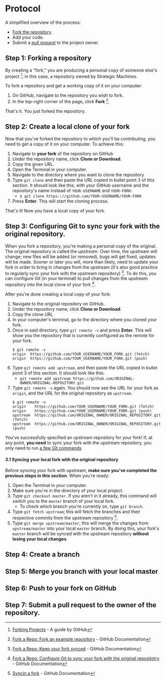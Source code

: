 # Protocol

A simplified overview of the process:
- [Fork the repository](https://help.github.com/articles/fork-a-repo/).
- Add your code.
- Submit a [_pull request_](https://help.github.com/articles/creating-a-pull-request/) to the project owner.

## Step 1: Forking a repository

By creating a "fork," you are producing a personal copy of someone else's project [^1]; in this case, a repository owned by Strategic Machines.

To fork a repository and get a working copy of it on your computer:
1. On GitHub, navigate to the repository you wish to fork.
1. In the top-right corner of the page, click __Fork__ [^2].

That's it. You just forked the repository.

## Step 2: Create a local clone of your fork

Now that you've forked the repository to which you'll be contributing, you need to get a copy of it on your computer. To achieve this: 

1. Navigate to __your fork__ of the repository on GitHub
1. Under the repository name, click __Clone or Download__.
1. Copy the given URL.
1. Open the Terminal in your computer.
1. Navigate to the directory where you want to clone the repository
1. Type `git clone` and then paste the URL copied in bullet point 3 of this section. It should look like this, with your GitHub username and the repository's name instead of `YOUR-USERNAME` and `YOUR-FORK`: 
    -  `$ git clone https:://github.com/YOUR-USERNAME/YOUR-FORK`
1. Press __Enter__. This will start the cloning process.

That's it! Now you have a local copy of your fork.

## Step 3: Configuring Git to sync your fork with the original repository.

When you fork a repository, you're making a personal copy of the original. The original repository is called the _upstream_. Over time, the upstream will change; new files will be added (or removed), bugs will get fixed, updates will be made. Sooner or later you will, more than likely, need to update your fork in order to bring in changes from the upstream (it's also good practice to regularly sync your fork with the upstream repository)  [^3]. To do this, you can configure Git (in your terminal) to pull changes from the upstream repository into the local clone of your fork [^4].

After you're done creating a local copy of your fork:

1. Navigate to the original repository on GitHub.
1. Under the repository name, click __Clone or Download__.
1. Copy the clone URL
1. In your computer's terminal, go to the directory where you cloned your fork.
1. Once in said directory, type `git remote -v` and press __Enter__. This will show you the repository that is currently configured as the remote for your fork.
    ```
    $ git remote -v
    origin  https://github.com/YOUR_USERNAME/YOUR_FORK.git (fetch)
    origin  https://github.com/YOUR_USERNAME/YOUR_FORK.git (push)
    ```
1. Type `git remote add upstream`, and then paste the URL copied in bullet point 3 of this section. It should look like this:
    - `git remote add upstream https://github.com/ORIGINAL-OWNER/ORIGINAL-REPOSITORY.git`
1. Type `git remote -v` again. You should now see the URL for your fork as `origin`, and the URL for the original repository as `upstream`.
    ```
    $ git remote -v
    origin    https://github.com/YOUR_USERNAME/YOUR_FORK.git (fetch)
    origin    https://github.com/YOUR_USERNAME/YOUR_FORK.git (push)
    upstream  https://github.com/ORIGINAL_OWNER/ORIGINAL_REPOSITORY.git (fetch)
    upstream  https://github.com/ORIGINAL_OWNER/ORIGINAL_REPOSITORY.git (push)
    ```
You've successfully specified an upstream repository for your fork! If, at any point, __you need__ to sync your fork with the upstream repository, you only need to run [a few Git commands](https://help.github.com/articles/syncing-a-fork/)

#### 3.1 Syncing your local fork with the original repository

Before syncing your fork with upstream, __make sure you've completed the previous steps in this section__. When you're ready:

1. Open the Terminal in your computer.
1. Make sure you're in the directory of your local project.
1. Type `git checkout master`. If you aren't in it already, this command will switch you to the `master` branch of your local fork.
    - To check which branch you're currently on, type `git branch`.
1. Type `git fetch upstream`; this will fetch the branches and their respective commits from the upstream repository [^5]. 
1. Type `git merge upstream/master`; this will merge the changes from `upstream/master` into your local `master` branch. By doing this, your fork's `master` branch will be synced with the upstream repository __without losing your local changes__.

## Step 4: Create a branch

## Step 5: Merge you branch with your local master

## Step 6: Push to your fork on GitHub

## Step 7: Submit a pull request to the owner of the repository.




[^1]: [Forking Projects](https://guides.github.com/activities/forking/) - A guide by GitHub
[^2]: [Fork a Repo: Fork an example repository](https://help.github.com/articles/fork-a-repo/#fork-an-example-repository) - GitHub Documentation
[^3]: [Fork a Repo: Keep your fork synced](https://help.github.com/articles/fork-a-repo/#keep-your-fork-synced) - GitHub Documentation
[^4]: [Fork a Repo: Configure Git to sync your fork with the original repositotry](https://help.github.com/articles/fork-a-repo/#step-3-configure-git-to-sync-your-fork-with-the-original-spoon-knife-repository) - GitHub Documentation
[^5]: [Syncin a fork](https://help.github.com/articles/syncing-a-fork/) - GitHub Documentation